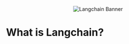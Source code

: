 <div align="center">
     <img src="https://media2.dev.to/dynamic/image/width=1000,height=420,fit=cover,gravity=auto,format=auto/https%3A%2F%2Fdev-to-uploads.s3.amazonaws.com%2Fuploads%2Farticles%2F28bvsfd0wuo0hnfqfk0w.jpeg" alt="Langchain Banner">
</div>

# What is Langchain?